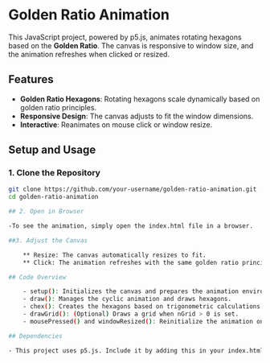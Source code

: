 # Golden Ratio Animation

This JavaScript project, powered by p5.js, animates rotating hexagons based on the **Golden Ratio**. The canvas is responsive to window size, and the animation refreshes when clicked or resized.

## Features

- **Golden Ratio Hexagons**: Rotating hexagons scale dynamically based on golden ratio principles.
- **Responsive Design**: The canvas adjusts to fit the window dimensions.
- **Interactive**: Reanimates on mouse click or window resize.

## Setup and Usage

### 1. Clone the Repository

```bash
git clone https://github.com/your-username/golden-ratio-animation.git
cd golden-ratio-animation

## 2. Open in Browser

-To see the animation, simply open the index.html file in a browser.

##3. Adjust the Canvas

    ** Resize: The canvas automatically resizes to fit.
    ** Click: The animation refreshes with the same golden ratio principles.

## Code Overview

    - setup(): Initializes the canvas and prepares the animation environment.
    - draw(): Manages the cyclic animation and draws hexagons.
    - chex(): Creates the hexagons based on trigonometric calculations.
    - drawGrid(): (Optional) Draws a grid when nGrid > 0 is set.
    - mousePressed() and windowResized(): Reinitialize the animation on click or resize.

## Dependencies

- This project uses p5.js. Include it by adding this in your index.html file:
